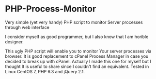 PHP-Process-Monitor
===================

Very simple (yet very handy) PHP script to monitor Server processes through web interface

I consider myself as good programmer, but I also know that I am horible designer.

This ugly PHP script will enable you to monitor Your server processes via browser. It is good replacement to cPanel Process Manager in case you decided to break up with cPanel. Actually I made this one for myself but I thought It is useful to share since I couldn't find an equivalent. Tested in Linux CentOS 7, PHP 6.3 and jQuery 2.1.


